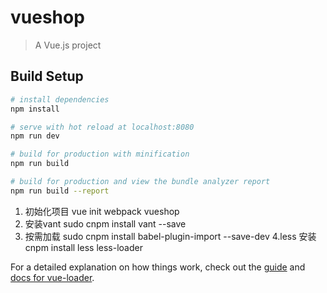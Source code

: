 # vueshop

> A Vue.js project

## Build Setup

``` bash
# install dependencies
npm install

# serve with hot reload at localhost:8080
npm run dev

# build for production with minification
npm run build

# build for production and view the bundle analyzer report
npm run build --report
```
<!-- 开发使用的指令如下 -->
1. 初始化项目 vue init webpack vueshop
2. 安装vant  sudo cnpm install vant --save
3. 按需加载 sudo cnpm install babel-plugin-import --save-dev
4.less 安装 cnpm install less less-loader


For a detailed explanation on how things work, check out the [guide](http://vuejs-templates.github.io/webpack/) and [docs for vue-loader](http://vuejs.github.io/vue-loader).

